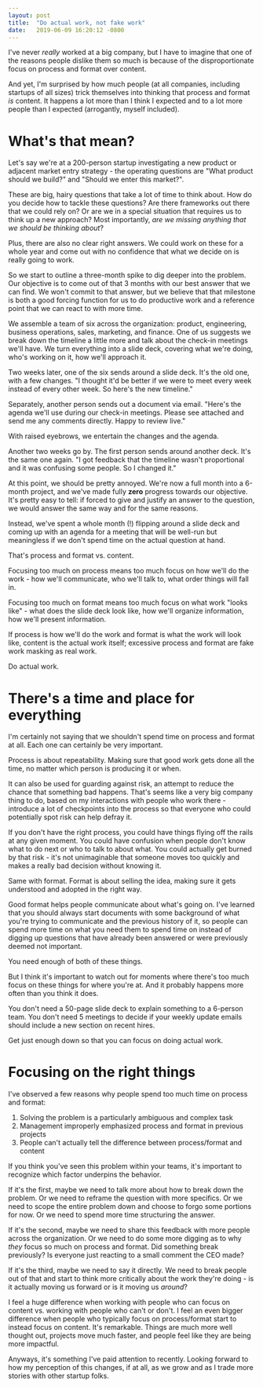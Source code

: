 ```yaml
---
layout: post
title:  "Do actual work, not fake work"
date:   2019-06-09 16:20:12 -0800
---
```

I've never _really_ worked at a big company, but I have to imagine that one of the reasons people dislike them so much is because of the disproportionate focus on process and format over content.

And yet, I'm surprised by how much people (at all companies, including startups of all sizes) trick themselves into thinking that process and format _is_ content. It happens a lot more than I think I expected and to a lot more people than I expected (arrogantly, myself included).

# What's that mean?

Let's say we're at a 200-person startup investigating a new product or adjacent market entry strategy - the operating questions are "What product should we build?" and "Should we enter this market?".

These are big, hairy questions that take a lot of time to think about. How do you decide how to tackle these questions? Are there frameworks out there that we could rely on? Or are we in a special situation that requires us to think up a new approach? Most importantly, _are we missing anything that we should be thinking about_?

Plus, there are also no clear right answers. We could work on these for a whole year and come out with no confidence that what we decide on is really going to work.

So we start to outline a three-month spike to dig deeper into the problem. Our objective is to come out of that 3 months with our best answer that we can find. We won't commit to that answer, but we believe that that milestone is both a good forcing function for us to do productive work and a reference point that we can react to with more time.

We assemble a team of six across the organization: product, engineering, business operations, sales, marketing, and finance. One of us suggests we break down the timeline a little more and talk about the check-in meetings we'll have. We turn everything into a slide deck, covering what we're doing, who's working on it, how we'll approach it.

Two weeks later, one of the six sends around a slide deck. It's the old one, with a few changes. "I thought it'd be better if we were to meet every week instead of every other week. So here's the new timeline."

Separately, another person sends out a document via email. "Here's the agenda we'll use during our check-in meetings. Please see attached and send me any comments directly. Happy to review live."

With raised eyebrows, we entertain the changes and the agenda.

Another two weeks go by. The first person sends around another deck. It's the same one again. "I got feedback that the timeline wasn't proportional and it was confusing some people. So I changed it."

At this point, we should be pretty annoyed. We're now a full month into a 6-month project, and we've made fully **zero** progress towards our objective. It's pretty easy to tell: if forced to give and justify an answer to the question, we would answer the same way and for the same reasons.

Instead, we've spent a whole month (!) flipping around a slide deck and coming up with an agenda for a meeting that will be well-run but meaningless if we don't spend time on the actual question at hand.

That's process and format vs. content.

Focusing too much on process means too much focus on how we'll do the work - how we'll communicate, who we'll talk to, what order things will fall in.

Focusing too much on format means too much focus on what work "looks like" - what does the slide deck look like, how we'll organize information, how we'll present information.

If process is how we'll do the work and format is what the work will look like, content is the actual work itself; excessive process and format are fake work masking as real work.

Do actual work.

# There's a time and place for everything

I'm certainly not saying that we shouldn't spend time on process and format at all. Each one can certainly be very important.

Process is about repeatability. Making sure that good work gets done all the time, no matter which person is producing it or when.

It can also be used for guarding against risk, an attempt to reduce the chance that something bad happens. That's seems like a very big company thing to do, based on my interactions with people who work there - introduce a lot of checkpoints into the process so that everyone who could potentially spot risk can help defray it.

If you don't have the right process, you could have things flying off the rails at any given moment. You could have confusion when people don't know what to do next or who to talk to about what. You could actually get burned by that risk - it's not unimaginable that someone moves too quickly and makes a really bad decision without knowing it.

Same with format. Format is about selling the idea, making sure it gets understood and adopted in the right way.

Good format helps people communicate about what's going on. I've learned that you should always start documents with some background of what you're trying to communicate and the previous history of it, so people can spend more time on what you need them to spend time on instead of digging up questions that have already been answered or were previously deemed not important.

You need enough of both of these things.

But I think it's important to watch out for moments where there's too much focus on these things for where you're at. And it probably happens more often than you think it does.

You don't need a 50-page slide deck to explain something to a 6-person team. You don't need 5 meetings to decide if your weekly update emails should include a new section on recent hires.

Get just enough down so that you can focus on doing actual work.

# Focusing on the right things

I've observed a few reasons why people spend too much time on process and format:

1. Solving the problem is a particularly ambiguous and complex task
2. Management improperly emphasized process and format in previous projects
3. People can't actually tell the difference between process/format and content

If you think you've seen this problem within your teams, it's important to recognize which factor underpins the behavior.

If it's the first, maybe we need to talk more about how to break down the problem. Or we need to reframe the question with more specifics. Or we need to scope the entire problem down and choose to forgo some portions for now. Or we need to spend more time structuring the answer.

If it's the second, maybe we need to share this feedback with more people across the organization. Or we need to do some more digging as to why _they_ focus so much on process and format. Did something break previously? Is everyone just reacting to a small comment the CEO made?

If it's the third, maybe we need to say it directly. We need to break people out of that and start to think more critically about the work they're doing - is it actually moving us forward or is it moving us _around_?

I feel a huge difference when working with people who can focus on content vs. working with people who can't or don't. I feel an even bigger difference when people who typically focus on process/format start to instead focus on content. It's remarkable. Things are much more well thought out, projects move much faster, and people feel like they are being more impactful.

Anyways, it's something I've paid attention to recently. Looking forward to how my perception of this changes, if at all, as we grow and as I trade more stories with other startup folks.
